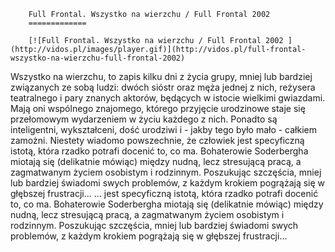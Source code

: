 
        Full Frontal. Wszystko na wierzchu / Full Frontal 2002 
        =============
        
        [![Full Frontal. Wszystko na wierzchu / Full Frontal 2002 ](http://vidos.pl/images/player.gif)](http://vidos.pl/full-frontal-wszystko-na-wierzchu-full-frontal-2002)
        
        
 Wszystko na wierzchu, to zapis kilku dni z życia grupy, mniej lub bardziej związanych ze sobą ludzi: dwóch sióstr oraz męża jednej z nich, reżysera teatralnego i pary znanych aktorów, będących w istocie wielkimi gwiazdami. Mają oni wspólnego znajomego, którego przyjęcie urodzinowe staje się przełomowym wydarzeniem w życiu każdego z nich. Ponadto są inteligentni, wykształceni, dość urodziwi i - jakby tego było mało - całkiem zamożni. Niestety wiadomo powszechnie, że człowiek jest specyficzną istotą, która rzadko potrafi docenić to, co ma. Bohaterowie Soderbergha miotają się (delikatnie mówiąc) między nudną, lecz stresującą pracą, a zagmatwanym życiem osobistym i rodzinnym. Poszukując szczęścia, mniej lub bardziej świadomi swych problemów, z każdym krokiem pogrążają się w głębszej frustracji...  ... jest specyficzną istotą, która rzadko potrafi docenić to, co ma. Bohaterowie Soderbergha miotają się (delikatnie mówiąc) między nudną, lecz stresującą pracą, a zagmatwanym życiem osobistym i rodzinnym. Poszukując szczęścia, mniej lub bardziej świadomi swych problemów, z każdym krokiem pogrążają się w głębszej frustracji...
    